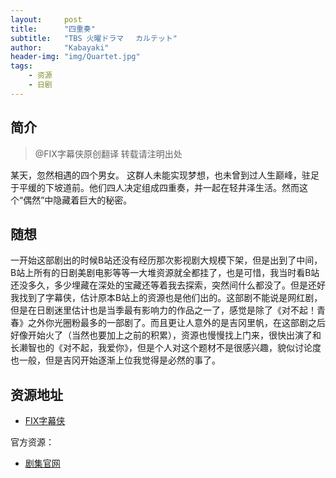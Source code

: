 ```yaml
---
layout:     post
title:      "四重奏"
subtitle:   "TBS 火曜ドラマ 　カルテット"
author:     "Kabayaki"
header-img: "img/Quartet.jpg"
tags:
    - 资源
    - 日剧
---
```


## 简介
>@FIX字幕侠原创翻译 转载请注明出处

某天，忽然相遇的四个男女。
这群人未能实现梦想，也未曾到过人生巅峰，驻足于平缓的下坡道前。他们四人决定组成四重奏，并一起在轻井泽生活。然而这个“偶然”中隐藏着巨大的秘密。

## 随想

一开始这部剧出的时候B站还没有经历那次影视剧大规模下架，但是出到了中间，B站上所有的日剧美剧电影等等一大堆资源就全都挂了，也是可惜，我当时看B站还没多久，多少埋藏在深处的宝藏还等着我去探索，突然间什么都没了。但是还好我找到了字幕侠，估计原本B站上的资源也是他们出的。这部剧不能说是网红剧，但是在日剧迷里估计也是当季最有影响力的作品之一了，感觉是除了《对不起！青春》之外你光圈粉最多的一部剧了。而且更让人意外的是吉冈里帆，在这部剧之后好像开始火了（当然也要加上之前的积累），资源也慢慢找上门来，很快出演了和长濑智也的《对不起，我爱你》，但是个人对这个题材不是很感兴趣，貌似讨论度也一般，但是吉冈开始逐渐上位我觉得是必然的事了。

## 资源地址

* [FIX字幕侠](http://www.zimuxia.cn/portfolio/%E5%9B%9B%E9%87%8D%E5%A5%8F)

官方资源：

* [剧集官网](http://www.tbs.co.jp/quartet2017/)

